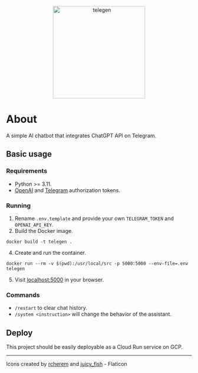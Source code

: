 <div align="center">
    <img src="https://storage.googleapis.com/lupeke.dev/telegen.png" alt="telegen" width="250" /><br />
</div>

# About

A simple AI chatbot that integrates ChatGPT API on Telegram.

## Basic usage

### Requirements

* Python >= 3.11.
* [OpenAI](https://beta.openai.com/account/api-keys) and [Telegram](https://core.telegram.org/bots/features#botfather) authorization tokens.

### Running

1. Rename `.env.template` and provide your own `TELEGRAM_TOKEN` and `OPENAI_API_KEY`. 
2. Build the Docker image.
```shell
docker build -t telegen .
```
4. Create and run the container.
```shell
docker run --rm -v $(pwd):/usr/local/src -p 5000:5000 --env-file=.env telegen
```
5. Visit [localhost:5000](http://localhost:5000) in your browser. 

### Commands

* `/restart` to clear chat history.
* `/system <instruction>` will change the behavior of the assistant.

## Deploy

This project should be easily deployable as a Cloud Run service on GCP.

<hr />
Icons created by <a href="https://www.flaticon.com/free-icons/pinocchio" title="pinocchio icons">rcherem</a>
and <a href="https://www.flaticon.com/free-icons/botnet" title="botnet icons">juicy_fish</a> - Flaticon
